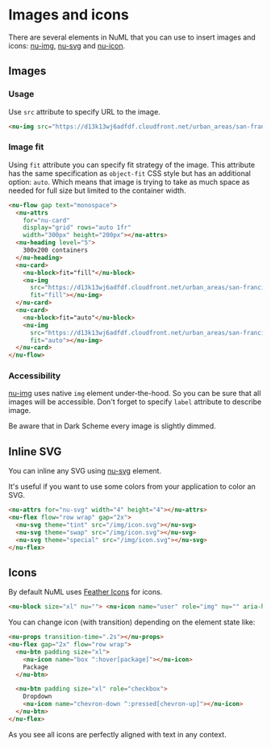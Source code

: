 # Images and icons

There are several elements in NuML that you can use to insert images and icons: [nu-img](/reference/element/nu-img), [nu-svg](/reference/element/nu-svg) and [nu-icon](/reference/element/nu-icon).

## Images

### Usage

Use `src` attribute to specify URL to the image.

```html
<nu-img src="https://d13k13wj6adfdf.cloudfront.net/urban_areas/san-francisco-bay-area_web-f17b1f60e6.jpg"></nu-img>
```

### Image fit

Using `fit` attribute you can specify fit strategy of the image. This attribute has the same specification as `object-fit` CSS style but has an additional option: `auto`. Which means that image is trying to take as much space as needed for full size but limited to the container width.

```html
<nu-flow gap text="monospace">
  <nu-attrs
    for="nu-card"
    display="grid" rows="auto 1fr"
    width="300px" height="200px"></nu-attrs>
  <nu-heading level="5">
    300x200 containers
  </nu-heading>
  <nu-card>
    <nu-block>fit="fill"</nu-block>
    <nu-img
      src="https://d13k13wj6adfdf.cloudfront.net/urban_areas/san-francisco-bay-area_web-f17b1f60e6.jpg"
      fit="fill"></nu-img>
  </nu-card>
  <nu-card>
    <nu-block>fit="auto"</nu-block>
    <nu-img
      src="https://d13k13wj6adfdf.cloudfront.net/urban_areas/san-francisco-bay-area_web-f17b1f60e6.jpg"
      fit="auto"></nu-img>
  </nu-card>
</nu-flow>
```

### Accessibility

[nu-img](/reference/element/nu-img) uses native `img` element under-the-hood. So you can be sure that all images will be accessible. Don't forget to specify `label` attribute to describe image.

Be aware that in Dark Scheme every image is slightly dimmed.

## Inline SVG

You can inline any SVG using [nu-svg](/reference/element/nu-svg) element.

It's useful if you want to use some colors from your application to color an SVG.

```html
<nu-attrs for="nu-svg" width="4" height="4"></nu-attrs>
<nu-flex flow="row wrap" gap="2x">
  <nu-svg theme="tint" src="/img/icon.svg"></nu-svg>
  <nu-svg theme="swap" src="/img/icon.svg"></nu-svg>
  <nu-svg theme="special" src="/img/icon.svg"></nu-svg>
</nu-flex>
```

## Icons

By default NuML uses [Feather Icons](https://github.com/feathericons/feather) for icons.

```html
<nu-block size="xl" nu=""> <nu-icon name="user" role="img" nu="" aria-hidden="false"><svg xmlns="http://www.w3.org/2000/svg" width="24" height="24" viewBox="0 0 24 24" fill="none" stroke="currentColor" stroke-width="2" stroke-linecap="round" stroke-linejoin="round" class="feather feather-user" name="user" style="display: none;"><path d="M20 21v-2a4 4 0 0 0-4-4H8a4 4 0 0 0-4 4v2"></path><circle cx="12" cy="7" r="4"></circle></svg></nu-icon> <nu-icon name="dollar-sign" role="img" nu="" aria-hidden="false"><svg xmlns="http://www.w3.org/2000/svg" width="24" height="24" viewBox="0 0 24 24" fill="none" stroke="currentColor" stroke-width="2" stroke-linecap="round" stroke-linejoin="round" class="feather feather-dollar-sign" name="dollar-sign" style="display: none;"><line x1="12" y1="1" x2="12" y2="23"></line><path d="M17 5H9.5a3.5 3.5 0 0 0 0 7h5a3.5 3.5 0 0 1 0 7H6"></path></svg></nu-icon> <nu-icon name="message-square" role="img" nu="" aria-hidden="false"><svg xmlns="http://www.w3.org/2000/svg" width="24" height="24" viewBox="0 0 24 24" fill="none" stroke="currentColor" stroke-width="2" stroke-linecap="round" stroke-linejoin="round" class="feather feather-message-square" name="message-square" style="display: none;"><path d="M21 15a2 2 0 0 1-2 2H7l-4 4V5a2 2 0 0 1 2-2h14a2 2 0 0 1 2 2z"></path></svg></nu-icon> <nu-icon name="package" role="img" nu="" aria-hidden="false"><svg xmlns="http://www.w3.org/2000/svg" width="24" height="24" viewBox="0 0 24 24" fill="none" stroke="currentColor" stroke-width="2" stroke-linecap="round" stroke-linejoin="round" class="feather feather-package" name="package" style="display: none;"><line x1="16.5" y1="9.4" x2="7.5" y2="4.21"></line><path d="M21 16V8a2 2 0 0 0-1-1.73l-7-4a2 2 0 0 0-2 0l-7 4A2 2 0 0 0 3 8v8a2 2 0 0 0 1 1.73l7 4a2 2 0 0 0 2 0l7-4A2 2 0 0 0 21 16z"></path><polyline points="3.27 6.96 12 12.01 20.73 6.96"></polyline><line x1="12" y1="22.08" x2="12" y2="12"></line></svg></nu-icon> Text to align </nu-block>
```

You can change icon (with transition) depending on the element state like:

```html
<nu-props transition-time=".2s"></nu-props>
<nu-flex gap="2x" flow="row wrap">
  <nu-btn padding size="xl">
    <nu-icon name="box ^:hover[package]"></nu-icon>
    Package
  </nu-btn>

  <nu-btn padding size="xl" role="checkbox">
    Dropdown
    <nu-icon name="chevron-down ^:pressed[chevron-up]"></nu-icon>
  </nu-btn>
</nu-flex>
```

As you see all icons are perfectly aligned with text in any context.
